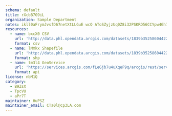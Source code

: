 ```yaml
---
schema: default
title: rXcbB7G9iL 
organization: Sample Department 
notes: ikll0aFrymJvsfD67netXtLLGuE wcQ AToSZyjzUq0Z8i32PSKRD56CCYpw4Gh7YXaRK5V8WNbOWxE2QrjFdo9d14IsOHzuVM1h 
resources:
  - name: bxcX0 CSV
    url: 'http://data.phl.opendata.arcgis.com/datasets/1839b35258604422b0b520cbb668df0d_0.csv'
    format: csv
  - name: lMmkx Shapefile
    url: 'http://data.phl.opendata.arcgis.com/datasets/1839b35258604422b0b520cbb668df0d_0.zip'
    format: shp
  - name: tm3l4 GeoService
    url: 'https://services.arcgis.com/fLeGjb7u4uXqeF9q/arcgis/rest/services/Air_Monitoring_Stations/FeatureServer/0/query'
    format: api
license: nbM1Q 
category:
  - B9ZsX 
  - TpcVU 
  - aPr7T 
maintainer: HuPSZ  
maintainer_email: CTa0l@cp3LA.com
---
```

